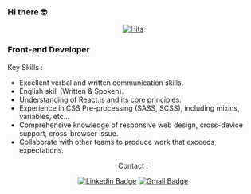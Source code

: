 ### Hi there 🤓

<div align=center>

[![Hits](https://hits.seeyoufarm.com/api/count/incr/badge.svg?url=https%3A%2F%2Fgithub.com%2FLovelyMoon23%2Fhit-counter&count_bg=%23EFFF02&title_bg=%23555555&icon=&icon_color=%23E7E7E7&title=hits&edge_flat=false)](https://hits.seeyoufarm.com)

</div>
  
  ### Front-end Developer
  Key Skills : 

  - Excellent verbal and written communication skills.
  - English skill (Written & Spoken). 
  - Understanding of React.js and its core principles. 
  - Experience in CSS Pre-processing (SASS, SCSS), including mixins, variables, etc… 
  - Comprehensive knowledge of responsive web design, cross-device support, cross-browser issue.
  - Collaborate with other teams to produce work that exceeds expectations. 
  
  
<div align=center> Contact :
  
[![Linkedin Badge](https://img.shields.io/badge/-LinkedIn-blue?style=flat-square&logo=Linkedin&logoColor=white&link=https://www.linkedin.com/in/moon-sirl-hwang-351728225/)](https://www.linkedin.com/in/moon-sirl-hwang-351728225/) 
[![Gmail Badge](https://img.shields.io/badge/-Gmail-d14836?style=flat-square&logo=Gmail&logoColor=white&link=mailto:moonsirl9123@gmail.com)](mailto:moonsirl9123@gmail.com)
  
</div>
